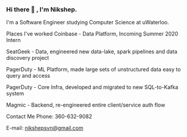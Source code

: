 
### Hi there 👋 , I'm Nikshep.
I'm a Software Engineer studying Computer Science at uWaterloo.

Places I've worked
Coinbase - Data Platform, Incoming Summer 2020 Intern

SeatGeek - Data, engineered new data-lake, spark pipelines and data discovery project

PagerDuty - ML Platform, made large sets of unstructured data easy to query and access

PagerDuty - Core Infra, developed and migrated to new SQL-to-Kafka system

Magmic - Backend, re-engineered entire client/service auth flow

Contact Me
Phone: 360-632-9082

E-mail: nikshepsvn@gmail.com

